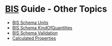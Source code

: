 # [BIS](../../index.md) Guide - Other Topics

- [BIS Schema Units](./units.md)
- [BIS Schema KindOfQuantities](./kindOfQuantities.md)
- [BIS Schema Validation](./bis-schema-validation.md)
- [Calculated Properties](./calculated-properties.md)